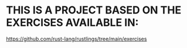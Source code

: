 # THIS IS A PROJECT BASED ON THE EXERCISES AVAILABLE IN: 
https://github.com/rust-lang/rustlings/tree/main/exercises
